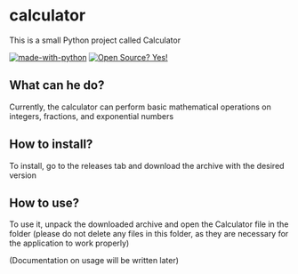 # calculator
This is a small Python project called Calculator

[![made-with-python](https://img.shields.io/badge/Made%20with-Python-1f425f.svg)](https://www.python.org/)
[![Open Source? Yes!](https://badgen.net/badge/Open%20Source%20%3F/Yes%21/blue?icon=github)](https://github.com/Naereen/badges/)

## What can he do?
Currently, the calculator can perform basic mathematical operations on integers, fractions, and exponential numbers

## How to install?
To install, go to the releases tab and download the archive with the desired version

## How to use?
To use it, unpack the downloaded archive and open the Calculator file in the folder (please do not delete any files in this folder, as they are necessary for the application to work properly)

(Documentation on usage will be written later)
